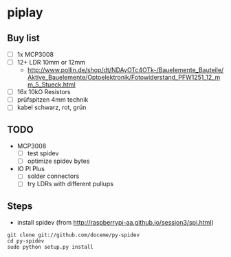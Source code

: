 # piplay
## Buy list
- [ ] 1x MCP3008
- [ ] 12+ LDR 10mm or 12mm
  - http://www.pollin.de/shop/dt/NDAyOTc4OTk-/Bauelemente_Bauteile/Aktive_Bauelemente/Optoelektronik/Fotowiderstand_PFW1251_12_mm_5_Stueck.html 
- [ ] 16x 10kO Resistors
- [ ] prüfspitzen 4mm technik
- [ ] kabel schwarz, rot, grün

## TODO
- MCP3008
  - [ ] test spidev 
  - [ ] optimize spidev bytes
- IO PI Plus
  - [ ] solder connectors 
  - [ ] try LDRs with different pullups

## Steps
- install spidev (from http://raspberrypi-aa.github.io/session3/spi.html)
```
git clone git://github.com/doceme/py-spidev
cd py-spidev
sudo python setup.py install
```
